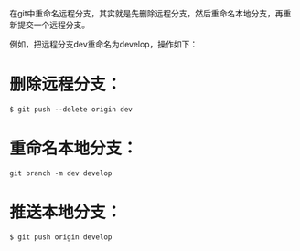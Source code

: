 在git中重命名远程分支，其实就是先删除远程分支，然后重命名本地分支，再重新提交一个远程分支。

例如，把远程分支dev重命名为develop，操作如下：

# 删除远程分支：
```
$ git push --delete origin dev
```

# 重命名本地分支：
```
git branch -m dev develop
```

# 推送本地分支：
```
$ git push origin develop
```
